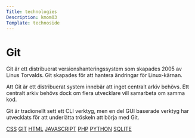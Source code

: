 ```yaml
---
Title: technologies
Description: kmom03
Template: technoside
---
```

<div class="infobox" markdown="1">

# Git

Git är ett distribuerat versionshanteringssystem som skapades 2005 av Linus Torvalds. Git skapades för att hantera ändringar för Linux-kärnan.

Att Git är ett distribuerat system innebär att inget centralt arkiv behövs. Ett centralt arkiv behövs dock om flera utvecklare vill samarbeta om samma kod.

Git är tradionellt sett ett CLI verktyg, men en del GUI baserade verktyg har utvecklats för att underlätta tröskeln att börja med Git.

</div>

<div class="sideinfo" markdown="1">

<a href="css">CSS</a>
<a href="git">GIT</a>
<a href="html">HTML</a>
<a href="javascript">JAVASCRIPT</a>
<a href="php">PHP</a>
<a href="python">PYTHON</a>
<a href="sqlite">SQLITE</a>






</div>